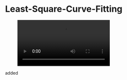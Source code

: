 # Least-Square-Curve-Fitting



<figure class="video_container">
  <video controls="true" allowfullscreen="true" >
    <source src="data/ball_video1.mp4" type="video/mp4">
    >
  </video>
</figure>

added 
